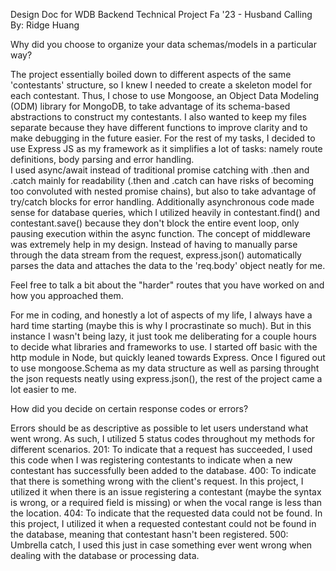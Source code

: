 Design Doc for WDB Backend Technical Project Fa '23 - Husband Calling 
By: Ridge Huang

Why did you choose to organize your data schemas/models in a particular way?

The project essentially boiled down to different aspects of the same 'contestants' structure, so I knew I needed to create a skeleton model for each contestant. Thus, I chose to use Mongoose, an Object Data Modeling (ODM) library for MongoDB, to take advantage of its schema-based abstractions to construct my contestants. I also wanted to keep my files separate because they have different functions to improve clarity and to make debugging in the future easier. 
For the rest of my tasks, I decided to use Express JS as my framework as it simplifies a lot of tasks: namely route definitions, body parsing and error handling.  
I used async/await instead of traditional promise catching with .then and .catch mainly for readability (.then and .catch can have risks of becoming too convoluted with nested promise chains), but also to take advantage of try/catch blocks for error handling. Additionally asynchronous code made sense for database queries, which I utilized heavily in contestant.find() and contestant.save() because they don't block the entire event loop, only pausing execution within the async function. 
The concept of middleware was extremely help in my design. Instead of having to manually parse through the data stream from the request, express.json() automatically parses the data and attaches the data to the 'req.body' object neatly for me. 

Feel free to talk a bit about the "harder" routes that you have worked on and how you approached them. 

For me in coding, and honestly a lot of aspects of my life, I always have a hard time starting (maybe this is why I procrastinate so much). But in this instance I wasn't being lazy, it just took me deliberating for a couple hours to decide what libraries and frameworks to use. I started off basic with the http module in Node, but quickly leaned towards Express. Once I figured out to use mongoose.Schema as my data structure as well as parsing throught the json requests neatly using express.json(), the rest of the project came a lot easier to me. 

How did you decide on certain response codes or errors?

Errors should be as descriptive as possible to let users understand what went wrong. As such, I utilized 5 status codes throughout my methods for different scenarios. 
201: To indicate that a request has succeeded, I used this code when I was registering contestants to indicate when a new contestant has successfully been added to the database. 
400: To indicate that there is something wrong with the client's request. In this project, I utilized it when there is an issue registering a contestant (maybe the syntax is wrong, or a required field is missing) or when the vocal range is less than the location. 
404: To indicate that the requested data could not be found. In this project, I utilized it when a requested contestant could not be found in the database, meaning that contestant hasn't been registered. 
500: Umbrella catch, I used this just in case something ever went wrong when dealing with the database or processing data. 







